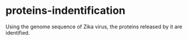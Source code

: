 # proteins-indentification
Using the genome sequence of Zika virus, the proteins released by it are identified.
